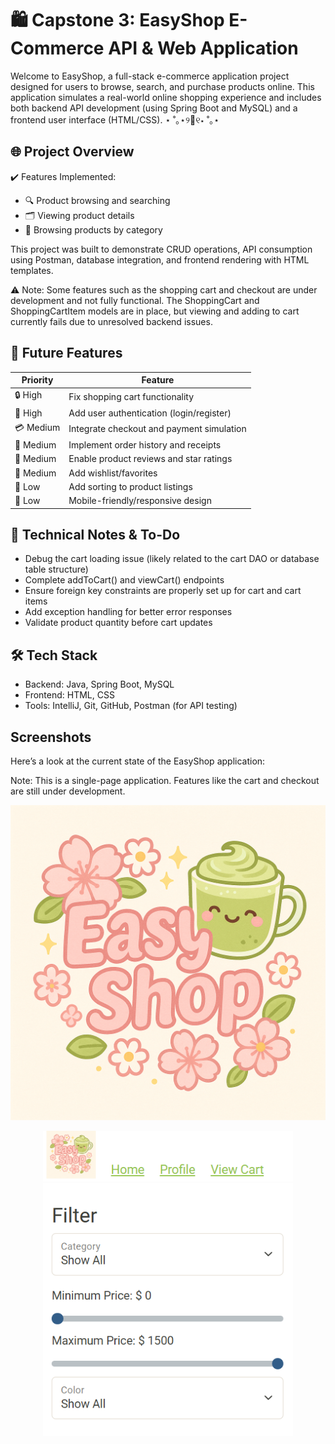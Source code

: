 # 🛍️ Capstone 3: EasyShop E-Commerce API & Web Application

Welcome to EasyShop, a full-stack e-commerce application project designed for users to browse, search, and purchase products online. This application simulates a real-world online shopping experience and includes both backend API development (using Spring Boot and MySQL) and a frontend user interface (HTML/CSS). ⋆ ˚｡⋆୨🍓୧⋆ ˚｡⋆



## 🌐 Project Overview

✔️ Features Implemented:

- 🔍 Product browsing and searching
- 🗂️ Viewing product details
- 📁 Browsing products by category

This project was built to demonstrate CRUD operations, API consumption using Postman, database integration, and frontend rendering with HTML templates.

⚠️ Note: Some features such as the shopping cart and checkout are under development and not fully functional. The ShoppingCart and ShoppingCartItem models are in place, but viewing and adding to cart currently fails due to unresolved backend issues.


## 🧭 Future Features

| Priority | Feature |
|----------|---------|
| 🔒 High  | Fix shopping cart functionality             |
| 🔐 High  | Add user authentication (login/register)    |
| 💳 Medium| Integrate checkout and payment simulation   |
| 💾 Medium| Implement order history and receipts        |
| 💬 Medium| Enable product reviews and star ratings     |
| 🎁 Medium| Add wishlist/favorites                      |
| 🔄 Low   | Add sorting to product listings             |
| 📱 Low   | Mobile-friendly/responsive design           |

## 🔧 Technical Notes & To-Do
- Debug the cart loading issue (likely related to the cart DAO or database table structure)
- Complete addToCart() and viewCart() endpoints
- Ensure foreign key constraints are properly set up for cart and cart items
- Add exception handling for better error responses
- Validate product quantity before cart updates

## 🛠️ Tech Stack
- Backend: Java, Spring Boot, MySQL
- Frontend: HTML, CSS
- Tools: IntelliJ, Git, GitHub, Postman (for API testing)

## Screenshots
Here’s a look at the current state of the EasyShop application:

Note: This is a single-page application. Features like the cart and checkout are still under development.

![Logo](images/screenshots/logo.png)


<p align="center">
  <img src="images/screenshots/screenshot1.png" alt="Header" width="400" />
  <img src="images/screenshots/screenshot2.png" alt="Filtering" width="400" />
  <!-- more images -->
</p>
